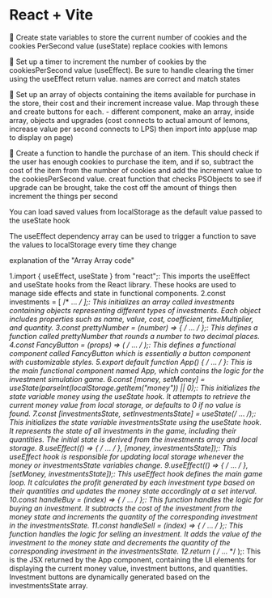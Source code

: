 # React + Vite
🎯 Create state variables to store the current number of cookies and the cookies PerSecond value (useState) replace cookies with lemons

🎯 Set up a timer to increment the number of cookies by the cookiesPerSecond value (useEffect). Be sure to handle clearing the timer using the useEffect return value. names are correct and match states

🎯 Set up an array of objects containing the items available for purchase in the store, their cost and their increment increase value. Map through these and create buttons for each. - different component, make an array, inside array, objects and upgrades (cost connects to actual amount of lemons, increase value per second connects to LPS) then import into app(use map to display on page) 

🎯 Create a function to handle the purchase of an item. This should check if the user has enough cookies to purchase the item, and if so, subtract the cost of the item from the number of cookies and add the increment value to the cookiesPerSecond value. creat function that checks PSObjects to see if upgrade can be brought, take the cost off the amount of things then increment the things per second

You can load saved values from localStorage as the default value passed to the useState hook

The useEffect dependency array can be used to trigger a function to save the values to localStorage every time they change

explanation of the "Array Array code" 

1.import { useEffect, useState } from "react";: This imports the useEffect and useState hooks from the React library. These hooks are used to manage side effects and state in functional components.
2.const investments = [ /* ... */ ];: This initializes an array called investments containing objects representing different types of investments. Each object includes properties such as name, value, cost, coefficient, timeMultiplier, and quantity.
3.const prettyNumber = (number) => { /* ... */ };: This defines a function called prettyNumber that rounds a number to two decimal places.
4.const FancyButton = (props) => ( /* ... */ );: This defines a functional component called FancyButton which is essentially a button component with customizable styles.
5.export default function App() { /* ... */ }: This is the main functional component named App, which contains the logic for the investment simulation game.
6.const [money, setMoney] = useState(parseInt(localStorage.getItem("money")) || 0);: This initializes the state variable money using the useState hook. It attempts to retrieve the current money value from local storage, or defaults to 0 if no value is found.
7.const [investmentsState, setInvestmentsState] = useState(/* ... */);: This initializes the state variable investmentsState using the useState hook. It represents the state of all investments in the game, including their quantities. The initial state is derived from the investments array and local storage.
8.useEffect(() => { /* ... */ }, [money, investmentsState]);: This useEffect hook is responsible for updating local storage whenever the money or investmentsState variables change.
9.useEffect(() => { /* ... */ }, [setMoney, investmentsState]);: This useEffect hook defines the main game loop. It calculates the profit generated by each investment type based on their quantities and updates the money state accordingly at a set interval.
10.const handleBuy = (index) => { /* ... */ };: This function handles the logic for buying an investment. It subtracts the cost of the investment from the money state and increments the quantity of the corresponding investment in the investmentsState.
11.const handleSell = (index) => { /* ... */ };: This function handles the logic for selling an investment. It adds the value of the investment to the money state and decrements the quantity of the corresponding investment in the investmentsState.
12.return ( /* ... */ );: This is the JSX returned by the App component, containing the UI elements for displaying the current money value, investment buttons, and quantities. Investment buttons are dynamically generated based on the investmentsState array.